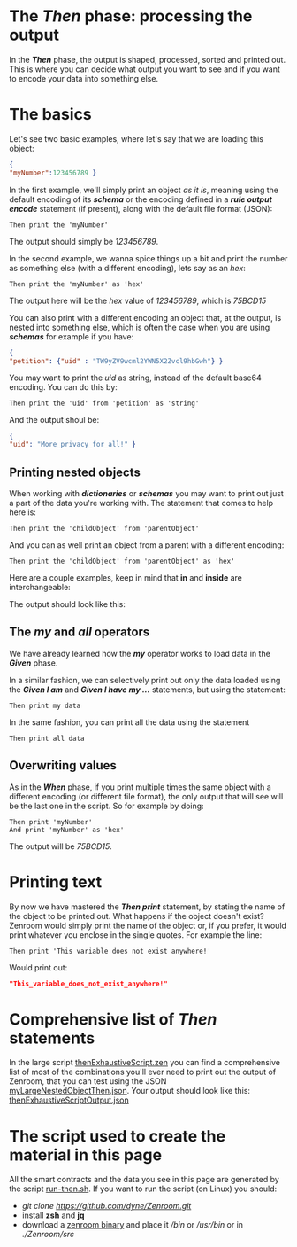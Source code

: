 <!-- Unused files
 
givenDebugOutputVerbose.json
givenLongOutput.json
 

Link file with relative path downloadable: 
<a href="./_media/examples/zencode_cookbook/thenExhaustiveScript.zen" download>thenExhaustiveScript.zen</a>
 
-->



# The ***Then*** phase: processing the output

In the ***Then*** phase, the output is shaped, processed, sorted and printed out. This is where you can decide what output you want to see and if you want to encode your data into something else. 

# The basics

Let's see two basic examples, where let's say that we are loading this object: 

```json
{
"myNumber":123456789 }
```

In the first example, we'll simply print an object *as it is*, meaning using the default encoding of its ***schema*** or the encoding defined in a ***rule output encode*** statement (if present), along with the default file format (JSON): 

```gherkin
Then print the 'myNumber' 
```

The output should simply be *123456789*.

In the second example, we wanna spice things up a bit and print the number as something else (with a different encoding), lets say as an *hex*:

```gherkin
Then print the 'myNumber' as 'hex'
```

The output here will be the *hex* value of *123456789*, which is *75BCD15*

You can also print with a different encoding an object that, at the output, is nested into something else, which is often the case when you are using ***schemas*** for example if you have:

```json
{
"petition": {"uid" : "TW9yZV9wcml2YWN5X2Zvcl9hbGwh"} }
```

You may want to print the *uid* as string, instead of the default base64 encoding. You can do this by: 

```gherkin
Then print the 'uid' from 'petition' as 'string'
```

And the output shoul be:

```json
{
"uid": "More_privacy_for_all!" }
```


## Printing nested objects

When working with ***dictionaries*** or ***schemas*** you may want to print out just a part of the data you're working with. The statement that comes to help here is: 

```gherkin
Then print the 'childObject' from 'parentObject'
```

And you can as well print an object from a parent with a different encoding:

```gherkin
Then print the 'childObject' from 'parentObject' as 'hex'
```


Here are a couple examples, keep in mind that **in** and **inside** are interchangeable:

[](../_media/examples/zencode_cookbook/thenCompleteScriptPart4.zen ':include :type=code gherkin')

The output should look like this:

[](../_media/examples/zencode_cookbook/thenCompleteOutputPart4.json ':include :type=code json')


## The ***my*** and ***all*** operators

We have already learned how the ***my*** operator works to load data in the ***Given*** phase.

In a similar fashion, we can selectively print out only the data loaded using the ***Given I am*** and ***Given I have my ...*** statements, but using the statement:

```gherkin
Then print my data
```

In the same fashion, you can print all the data using the statement

```gherkin
Then print all data
```

<!-- template 

## Sorting data output

We've learned that when using the ***Then print all data*** or ***Then print my data*** statements, Zenroom will automatically sort the output alphabetically, because *Determinism is King*. 

In case you need to have your output sorted differently, you can do this by explicitly printing every data object in the order you need. Assuming to have three strings, whose content match their name, we could for example need and inverse sorting, which we would achieve doing  something like: 

```gherkin
Then print 'C-String' 
Then print 'B-String' 
Then print 'A-String' 
```
-->

## Overwriting values

As in the ***When*** phase, if you print multiple times the same object with a different encoding (or different file format), the only output that will see will be the last one in the script. So for example by doing:

```gherkin
Then print 'myNumber' 
And print 'myNumber' as 'hex'
```

The output will be *75BCD15*.

# Printing text 

By now we have mastered the ***Then print*** statement, by stating the name of the object to be printed out.
What happens if the object doesn't exist? Zenroom would simply print the name of the object or, if you prefer, it would print whatever you enclose in the single quotes. For example the line:

```gherkin
Then print 'This variable does not exist anywhere!' 
```

Would print out: 

```JSON
"This_variable_does_not_exist_anywhere!" 
```




# Comprehensive list of *Then* statements

In the large script <a href="./_media/examples/zencode_cookbook/thenExhaustiveScript.zen" download>thenExhaustiveScript.zen</a> you can find a comprehensive list of most of the combinations you'll ever need to print out the output of Zenroom, that you can test using the JSON <a href="./_media/examples/zencode_cookbook/myLargeNestedObjectThen.json" download>myLargeNestedObjectThen.json</a>. Your output should look like this: <a href="./_media/examples/zencode_cookbook/thenExhaustiveScriptOutput.json" download>thenExhaustiveScriptOutput.json</a> 

# The script used to create the material in this page

All the smart contracts and the data you see in this page are generated by the script [run-then.sh](https://github.com/dyne/Zenroom/blob/master/test/zencode_cookbook/run-then.sh). If you want to run the script (on Linux) you should: 
 - *git clone https://github.com/dyne/Zenroom.git*
 - install **zsh** and **jq**
 - download a [zenroom binary](https://zenroom.org/#downloads) and place it */bin* or */usr/bin* or in *./Zenroom/src*


<!-- template 



One of Zenroom's strong points is the quality of the random generation (see [random test 1](https://github.com/DECODEproject/Zenroom/blob/master/test/random_hamming_gnuplot.sh) and [random test 2](https://github.com/DECODEproject/Zenroom/blob/master/test/random_rngtest_fips140-2.sh)), which happens to pass NIST's [tests](https://github.com/DECODEproject/Zenroom/blob/master/test/nist/run.sh), so let's start with generate an array of random numbers and get it printed out. 

Let's first go the super fast way to test code, entering the [Zenroom web demo](https://dev.zenroom.org/demo/). Copy this code into the *Zencode* tab on the top left of the page: 


[](../_media/examples/zencode_cookbook/randomArrayGeneration.zen ':include :type=code gherkin')



Then press the *RUN▶️* button to execute the script, the result should look like this:

![CreateArrayWebDemo](../_media/images/cookbookCreateArrayWebDemo.png)

We got a nice array here. You can play with the values *'16'* and *'32'*, to see both the array and the random numbers change their length. 

# Saving the output 

Once you're done with your array, it's time to go pro, meaning that we're leaving the web demo and moving to using Zenroom as *command line application* (CLI). 

 - The first step is to download a version of Zenroom that works on your system from the [Zenroom downloads](https://zenroom.org/#downloads). 
 - If you're using Linux, you'll want to place Zenroom in `/bin` or `/usr/sbin` (or just creat a simlink or an alias).
 - Third, fire up your favourite text editor, paste the smart contract in it and save it *arrayGenerator.zen*

Now you can let zenroom execute the script by launching the command:

```
zenroom -z arrayGenerator.zen 
```

The result will look like this: 

![CreateArrayRaspi](../_media/images/cookbookCreateArrayRaspi.png)

In the example Zenroom did graciously output first the licensing, then some information about the file and the execution setting, a warning, our array and finally a message stating the it correctly shutdown after using a certain amount of RAM...a lot of information: how do I get my array saved into a file that I can later use? 

On Linux, you can use: 

```bash
zenroom -z arrayGenerator.zen | tee myArrays.json
```

After running this command, a file named *myArrays.json* should have magically appeared in the folder you're in.

# Renaming the array: the *And* keyword

Open *myArray.json* with your text editor, and notice that the array produced with our first script is named "array": that is Zenroom's behaviour when creating objects. But what if that array should be called something else? First you will need to learn two concepts: 
 - All data manipulation has to occur in the *When* phase.
 - Each phase can have as many commands as you like, provided that they're on a different line and they begin with the keyword *And* 
For example, you can rename your array to *'myArray'* by running this script:

[](../_media/examples/zencode_cookbook/randomArrayRename.zen ':include :type=code gherkin')

Note that you need to use the **' '** in the line that renames the array, cause you may be generating and renaming a bunch of arrays already, like in this script:

[](../_media/examples/zencode_cookbook/randomArrayMultiple.zen ':include :type=code gherkin')


The script above will produce an output like this:


[](../_media/examples/zencode_cookbook/myArrays.json ':include :type=code json')



Certainly, at this point, your keen eye has noted something odd in the output...If in the Zencode I generated the arrays sorted by size, why is output sorted differently? Because in Zenroom, my friend,  [Determinism](https://github.com/DECODEproject/Zenroom/blob/master/test/deterministic_random_test.sh) is king, so Zenroom will by default sort the output alphabetically.



-->